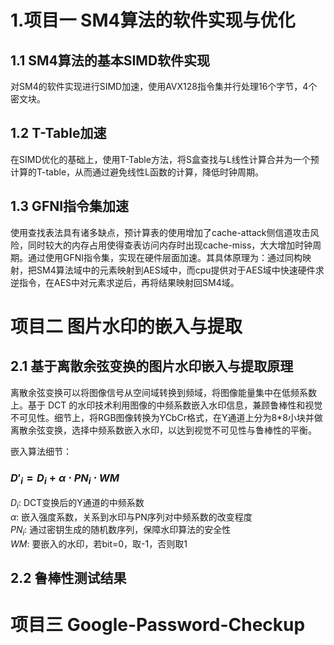# 1.项目一 SM4算法的软件实现与优化
## 1.1 SM4算法的基本SIMD软件实现
对SM4的软件实现进行SIMD加速，使用AVX128指令集并行处理16个字节，4个密文块。
## 1.2 T-Table加速
在SIMD优化的基础上，使用T-Table方法，将S盒查找与L线性计算合并为一个预计算的T-table，从而通过避免线性L函数的计算，降低时钟周期。
## 1.3 GFNI指令集加速
使用查找表法具有诸多缺点，预计算表的使用增加了cache-attack侧信道攻击风险，同时较大的内存占用使得查表访问内存时出现cache-miss，大大增加时钟周期。通过使用GFNI指令集，实现在硬件层面加速。其具体原理为：通过同构映射，把SM4算法域中的元素映射到AES域中，而cpu提供对于AES域中快速硬件求逆指令，在AES中对元素求逆后，再将结果映射回SM4域。
# 项目二 图片水印的嵌入与提取
## 2.1 基于离散余弦变换的图片水印嵌入与提取原理
离散余弦变换可以将图像信号从空间域转换到频域，将图像能量集中在低频系数上。基于 DCT 的水印技术利用图像的中频系数嵌入水印信息，兼顾鲁棒性和视觉不可见性。细节上，将RGB图像转换为YCbCr格式，在Y通道上分为8*8小块并做离散余弦变换，选择中频系数嵌入水印，以达到视觉不可见性与鲁棒性的平衡。

嵌入算法细节：

### $D'_i = D_i + \alpha \cdot PN_i \cdot WM$

$D_i$:  DCT变换后的Y通道的中频系数  
$\alpha$:  嵌入强度系数，关系到水印与PN序列对中频系数的改变程度  
$PN_i$:  通过密钥生成的随机数序列，保障水印算法的安全性  
$WM$:  要嵌入的水印，若bit=0，取-1，否则取1  
  
## 2.2 鲁棒性测试结果
# 项目三 Google-Password-Checkup
